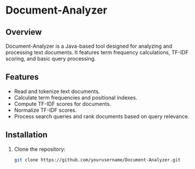 # Document-Analyzer

## Overview
Document-Analyzer is a Java-based tool designed for analyzing and processing text documents. It features term frequency calculations, TF-IDF scoring, and basic query processing.

## Features
- Read and tokenize text documents.
- Calculate term frequencies and positional indexes.
- Compute TF-IDF scores for documents.
- Normalize TF-IDF scores.
- Process search queries and rank documents based on query relevance.

## Installation
1. Clone the repository:
   ```bash
   git clone https://github.com/yourusername/Document-Analyzer.git

